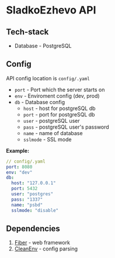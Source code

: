 # SladkoEzhevo API

## Tech-stack
- Database - PostgreSQL

## Config

API config location is `config/.yaml`

- `port` - Port which the server starts on
- `env` - Enviroment config (dev, prod)
- `db` - Database config
  - `host` - host for postgreSQL db
  - `port` - port for postgreSQL db
  - `user` - postgreSQL user
  - `pass` - postgreSQL user's password
  - `name` - name of database
  - `sslmode` - SSL mode
  
**Example:**
```yaml
// config/.yaml
port: 8080
env: "dev"
db:
  host: "127.0.0.1"
  port: 5432
  user: "postgres"
  pass: "1337"
  name: "psbd"
  sslmode: "disable"
```

## Dependencies
1. [Fiber](https://github.com/gofiber/fiber) - web framework
2. [CleanEnv](https://github.com/ilyakaznacheev/cleanenv) - config parsing
